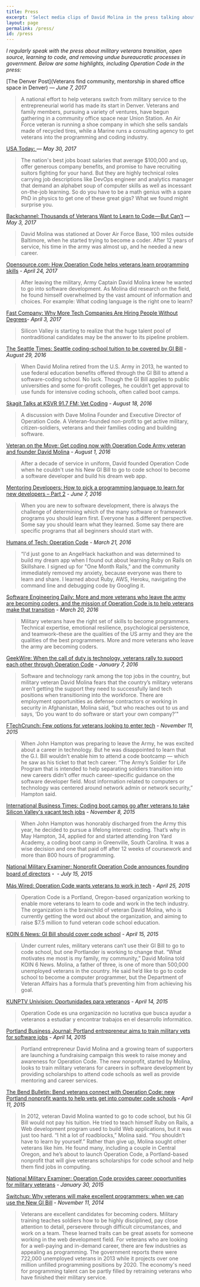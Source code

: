```yaml
---
title: Press
excerpt: 'Select media clips of David Molina in the press talking about the importance of preparing our transitioning military and veterans to become software developers.'
layout: page
permalink: /press/
id: /press
---
```


*I regularly speak with the press about military veterans transition, open source, learning to code, and removing undue bureaucratic processes in government. Below are some highlights, including Operation Code in the press:*

[The Denver Post](Veterans find community, mentorship in shared office space in Denver) — *June 7, 2017*
> A national effort to help veterans switch from military service to the entrepreneurial world has made its start in Denver. Veterans and family members, pursuing a variety of ventures, have begun gathering in a community office space near Union Station. An Air Force veteran is running a shoe company in which she sells sandals made of recycled tires, while a Marine runs a consulting agency to get veterans into the programming and coding industry.

[USA Today: ](https://www.usatoday.com/story/tech/news/2017/05/30/heres-what-you-need-land-americas-best-jobs/101730006/) — *May 30, 2017*
> The nation's best jobs boast salaries that average $100,000 and up, offer generous company benefits, and promise to have recruiting suitors fighting for your hand. But they are highly technical roles carrying job descriptions like DevOps engineer and analytics manager that demand an alphabet soup of computer skills as well as incessant on-the-job learning. So do you have to be a math genius with a spare PhD in physics to get one of these great gigs? What we found might surprise you.

[Backchannel: Thousands of Veterans Want to Learn to Code — But Can’t](https://backchannel.com/thousands-of-veterans-want-to-learn-to-code-but-cant-7ed60c167a61) — *May 3, 2017*
> David Molina was stationed at Dover Air Force Base, 100 miles outside Baltimore, when he started trying to become a coder. After 12 years of service, his time in the army was almost up, and he needed a new career.

[Opensource.com: How Operation Code helps veterans learn programming skills](https://opensource.com/article/17/4/operation-code-mentors-veterans) - *April 24, 2017*
> After leaving the military, Army Captain David Molina knew he wanted to go into software development. As Molina did research on the field, he found himself overwhelmed by the vast amount of information and choices. For example: What coding language is the right one to learn?

[Fast Company: Why More Tech Companies Are Hiring People Without Degrees](https://www.fastcompany.com/3069259/why-more-tech-companies-are-hiring-people-without-degrees)- *April 3, 2017*
> Silicon Valley is starting to realize that the huge talent pool of nontraditional candidates may be the answer to its pipeline problem.

[The Seattle Times: Seattle coding-school tuition to be covered by GI Bill](http://www.seattletimes.com/news/seattles-code-fellows-wins-approval-under-gi-bill/) - *August 29, 2016*
> When David Molina retired from the U.S. Army in 2013, he wanted to use federal education benefits offered through the GI Bill to attend a software-coding school. No luck. Though the GI Bill applies to public universities and some for-profit colleges, he couldn’t get approval to use funds for intensive coding schools, often called boot camps.

[Skagit Talks at KSVR 91.7 FM: Vet Coding](https://soundcloud.com/skagit-talks/8-18-2016-vet-coding) - *August 18, 2016*
> A discussion with Dave Molina Founder and Executive Director of Operation Code. A Veteran-founded non-profit to get active military, citizen-soldiers, veterans and their families coding and building software.

[Veteran on the Move: Get coding now with Operation Code Army veteran and founder David Molina](http://www.veteranonthemove.com/get-coding-now-with-operation-code-army-veteran-and-founder-david-molina/) - *August 1, 2016*
> After a decade of service in uniform, David founded Operation Code when he couldn't use his New GI Bill to go to code school to become a software developer and build his dream web app.

[Mentoring Developers: How to pick a programming language to learn for new developers – Part 2](http://mentoringdevelopers.com/episode-36-how-to-pick-a-programming-language-to-learn-for-new-developers-part-2/) - *June 7, 2016*
> When you are new to software development, there is always the challenge of determining which of the many software or framework programs you should learn first. Everyone has a different perspective. Some say you should learn what they learned. Some say there are specific programs that all beginners should start with.

[Humans of Tech: Operation Code](http://www.humansoftech.com/work/#/operationcode/) - *March 21, 2016*
> “I'd just gone to an AngelHack hackathon and was determined to build my dream app when I found out about learning Ruby on Rails on Skillshare. I signed up for "One Month Rails," and the community immediately removed my anxiety, because everyone was there to learn and share. I learned about Ruby, AWS, Heroku, navigating the command line and debugging code by Googling it.

[Software Engineering Daily: More and more veterans who leave the army are becoming coders, and the mission of Operation Code is to help veterans make that transition](http://softwareengineeringdaily.com/2016/03/20/helping-veterans-learn-code-david-molina/) - *March 20, 2016*
> Military veterans have the right set of skills to become programmers. Technical expertise, emotional resilience, psychological persistence, and teamwork–these are the qualities of the US army and they are the qualities of the best programmers. More and more veterans who leave the army are becoming coders.

[GeekWire: When the call of duty is technology, veterans rally to support each other through Operation Code](http://www.geekwire.com/2016/call-duty-technology-veterans-rally-support-operation-code/) - *January 7, 2016*
> Software and technology rank among the top jobs in the country, but military veteran David Molina fears that the country’s military veterans aren’t getting the support they need to successfully land tech positions when transitioning into the workforce. There are employment opportunities as defense contractors or working in security in Afghanistan, Molina said, “but who reaches out to us and says, ‘Do you want to do software or start your own company?’"

[FTechCrunch: Few options for veterans looking to enter tech](http://techcrunch.com/2015/11/11/few-options-for-veterans-looking-to-enter-tech/) - *November 11, 2015*
> When John Hampton was preparing to leave the Army, he was excited about a career in technology. But he was disappointed to learn that the G.I. Bill wouldn’t enable him to attend a code bootcamp — which he saw as his ticket to that tech career. “The Army’s Soldier for Life Program that is intended to help separating soldiers transition into new careers didn’t offer much career-specific guidance on the software developer field.  Most information related to computers or technology was centered around network admin or network security,” Hampton said.

[International Business Times: Coding boot camps go after veterans to take Silicon Valley's vacant tech jobs](http://www.ibtimes.com/coding-boot-camps-go-after-veterans-take-silicon-valleys-vacant-tech-jobs-2174421) - *November 8, 2015*
> When John Hampton was honorably discharged from the Army this year, he decided to pursue a lifelong interest: coding. That’s why in May Hampton, 34, applied for and started attending Iron Yard Academy, a coding boot camp in Greenville, South Carolina. It was a wise decision and one that paid off after 12 weeks of coursework and more than 800 hours of programming.

[National Military Examiner: Nonprofit Operation Code announces founding board of directors](/press)・ - *July 15, 2015*

[Más Wired: Operation Code wants veterans to work in tech](http://www.maswired.com/operation-code-wants-veterans-to-work-in-tech/) - *April 25, 2015*
> Operation Code is a Portland, Oregon-based organization working to enable more veterans to learn to code and work in the tech industry. The organization is the brainchild of veteran David Molina, who is currently getting the word out about the organization, and aiming to raise $7.5 million to fund veteran code school education.

[KOIN 6 News: GI Bill should cover code school](http://koin.com/2015/04/15/veteran-gi-bill-should-cover-code-school/) - *April 15, 2015*
> Under current rules, military veterans can’t use their GI Bill to go to code school, but one Portlander is working to change that. “What motivates me most is my family, my community,” David Molina told KOIN 6 News. Molina, a father of three, is one of more than 500,000 unemployed veterans in the country. He said he’d like to go to code school to become a computer programmer, but the Department of Veteran Affairs has a formula that’s preventing him from achieving his goal.

[KUNPTV Univision: Oportunidades para veteranos](http://kunptv.com/news/oportunidades-para-veteranos) - *April 14, 2015*
> Operation Code es una organización no lucrativa que busca ayudar a veteranos a estudiar y encontrar trabajos en el desarrollo informático.

[Portland Business Journal: Portland entrepreneur aims to train military vets for software jobs](http://www.bizjournals.com/portland/blog/techflash/2015/04/portland-entrepreneur-aims-to-train-military-vets.html) - *April 14, 2015*
> Portland entrepreneur David Molina and a growing team of supporters are launching a fundraising campaign this week to raise money and awareness for Operation Code. The new nonprofit, started by Molina, looks to train military veterans for careers in software development by providing scholarships to attend code schools as well as provide mentoring and career services.

[The Bend Bulletin: Bend veterans connect with Operation Code: new Portland nonprofit wants to help vets get into computer code schools](http://www.bendbulletin.com/localstate/3053094-151/bend-vets-connect-with-operation-code#) - *April 11, 2015*
> In 2012, veteran David Molina wanted to go to code school, but his GI Bill would not pay his tuition. He tried to teach himself Ruby on Rails, a Web development program used to build Web applications, but it was just too hard. “I hit a lot of roadblocks,” Molina said. “You shouldn’t have to learn by yourself.” Rather than give up, Molina sought other veterans like him. He found many, including a couple in Central Oregon, and he’s about to launch Operation Code, a Portland-based nonprofit that will give veterans scholarships for code school and help them find jobs in computing.

[National Military Examiner: Operation Code provides career opportunities for military veterans](/press) - *January 30, 2015*

[Switchup: Why veterans will make excellent programmers: when we can use the New GI Bill](https://www.switchup.org/blog/why-veterans-will-make-excellent-programmers) - *November 11, 2014*
> Veterans are excellent candidates for becoming coders. Military training teaches soldiers how to be highly disciplined, pay close attention to detail, persevere through difficult circumstances, and work on a team. These learned traits can be great assets for someone working in the web development field. For veterans who are looking for a well-paying and in-demand career, there are few industries as appealing as programming. The government reports there were 722,000 unemployed veterans in 2013 while it projects over one million unfilled programming positions by 2020. The economy's need for programming talent can be partly filled by retraining veterans who have finished their military service.
